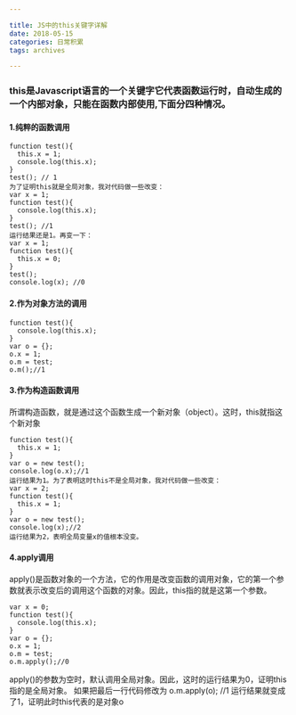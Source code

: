 ```yaml
---

title: JS中的this关键字详解
date: 2018-05-15
categories: 日常积累
tags: archives

---
```


### this是Javascript语言的一个关键字它代表函数运行时，自动生成的一个内部对象，只能在函数内部使用,下面分四种情况。
#### 1.纯粹的函数调用
<!--more-->
```
function test(){
  this.x = 1;
  console.log(this.x);
}
test(); // 1
为了证明this就是全局对象，我对代码做一些改变：
var x = 1;
function test(){
  console.log(this.x);
}
test(); //1
运行结果还是1。再变一下：
var x = 1;
function test(){
  this.x = 0;
}
test();
console.log(x); //0
```
#### 2.作为对象方法的调用
```
function test(){
  console.log(this.x);
}
var o = {};
o.x = 1;
o.m = test;
o.m();//1
```
#### 3.作为构造函数调用
所谓构造函数，就是通过这个函数生成一个新对象（object）。这时，this就指这个新对象
```
function test(){
  this.x = 1;
}
var o = new test();
console.log(o.x);//1
运行结果为1。为了表明这时this不是全局对象，我对代码做一些改变：
var x = 2;
function test(){
  this.x = 1;
}
var o = new test();
console.log(x);//2
运行结果为2，表明全局变量x的值根本没变。
```
#### 4.apply调用
apply()是函数对象的一个方法，它的作用是改变函数的调用对象，它的第一个参数就表示改变后的调用这个函数的对象。因此，this指的就是这第一个参数。
```
var x = 0;
function test(){
  console.log(this.x);
}
var o = {};
o.x = 1;
o.m = test;
o.m.apply();//0
```
apply()的参数为空时，默认调用全局对象。因此，这时的运行结果为0，证明this指的是全局对象。
如果把最后一行代码修改为
o.m.apply(o); //1
运行结果就变成了1，证明此时this代表的是对象o
